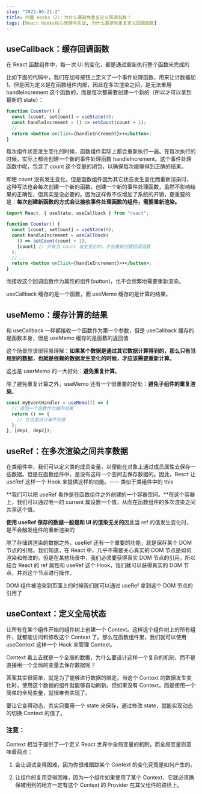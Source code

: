 ```yaml
---
slug: "2022-06-21-2"
title: 内置 Hooks（2）：为什么要避免重复定义回调函数？
tags: [React Hooks核心原理与实战, 为什么要避免重复定义回调函数]
---
```


## useCallback：缓存回调函数

在 React 函数组件中，每一次 UI 的变化，都是通过重新执行整个函数来完成的

比如下面的代码中，我们在加号按钮上定义了一个事件处理函数，用来让计数器加 1。但是因为定义是在函数组件内部，因此在多次渲染之间，是无法重用 handleIncrement 这个函数的，而是每次都需要创建一个新的（所以才可以拿到最新的 state）：

```jsx
function Counter() {
  const [count, setCount] = useState(0);
  const handleIncrement = () => setCount(count + 1);
  // ...
  return <button onClick={handleIncrement}>+</button>;
}
```

每次组件状态发生变化的时候，函数组件实际上都会重新执行一遍。在每次执行的时候，实际上都会创建一个新的事件处理函数 handleIncrement。这个事件处理函数中呢，包含了 count 这个变量的闭包，以确保每次能够得到正确的结果。

即使 count 没有发生变化，但是函数组件因为其它状态发生变化而重新渲染时，这种写法也会每次创建一个新的函数。创建一个新的事件处理函数，虽然不影响结果的正确性，但其实是没必要的。因为这样做不仅增加了系统的开销，更重要的是：**每次创建新函数的方式会让接收事件处理函数的组件，需要重新渲染。**

```jsx
import React, { useState, useCallback } from "react";

function Counter() {
  const [count, setCount] = useState(0);
  const handleIncrement = useCallback(
    () => setCount(count + 1),
    [count] // 只有当 count 发生变化时，才会重新创建回调函数
  );
  // ...
  return <button onClick={handleIncrement}>+</button>;
}
```

而接收这个回调函数作为属性的组件(button)，也不会频繁地需要重新渲染。

useCallback 缓存的是一个函数，而 useMemo 缓存的是计算的结果。

## useMemo：缓存计算的结果

和 useCallback 一样都接收一个函数作为第一个参数，但是 useCallback 缓存的是函数本身，但是 useMemo 缓存的是函数的返回值

这个场景应该很容易理解：**如果某个数据是通过其它数据计算得到的，那么只有当用到的数据，也就是依赖的数据发生变化的时候，才应该需要重新计算。**

这也是 userMemo 的一大好处：**避免重复计算**。

除了避免重复计算之外，useMemo 还有一个很重要的好处：**避免子组件的重复渲染**。

```javascript
const myEventHandler = useMemo(() => {
  // 返回一个函数作为缓存结果
  return () => {
    // 在这里进行事件处理
  };
}, [dep1, dep2]);
```

## useRef：在多次渲染之间共享数据

在类组件中，我们可以定义类的成员变量，以便能在对象上通过成员属性去保存一些数据。但是在函数组件中，是没有这样一个空间去保存数据的。因此，React 让 useRef 这样一个 Hook 来提供这样的功能。---- 类似于类组件中的 this

**我们可以把 useRef 看作是在函数组件之外创建的一个容器空间。**在这个容器上，我们可以通过唯一的 current 属设置一个值，从而在函数组件的多次渲染之间共享这个值。

**使用 useRef 保存的数据一般是和 UI 的渲染无关的**因此当 ref 的值发生变化时，是不会触发组件的重新渲染的

除了存储跨渲染的数据之外，useRef 还有一个重要的功能，就是保存某个 DOM 节点的引用。我们知道，在 React 中，几乎不需要关心真实的 DOM 节点是如何渲染和修改的。但是在某些场景中，我们必须要获得真实 DOM 节点的引用，所以结合 React 的 ref 属性和 useRef 这个 Hook，我们就可以获得真实的 DOM 节点，并对这个节点进行操作。

DOM 组件被渲染到页面上的时候我们就可以通过 useRef 拿到这个 DOM 节点的引用了

## useContext：定义全局状态

让所有在某个组件开始的组件树上创建一个 Context。这样这个组件树上的所有组件，就都能访问和修改这个 Context 了。那么在函数组件里，我们就可以使用 useContext 这样一个 Hook 来管理 Context。

Context 看上去就是一个全局的数据，为什么要设计这样一个复杂的机制，而不是直接用一个全局的变量去保存数据呢？

答案其实很简单，就是为了能够进行数据的绑定。当这个 Context 的数据发生变化时，使用这个数据的组件就能够自动刷新。但如果没有 Context，而是使用一个简单的全局变量，就很难去实现了。

要让它变得动态，其实只要用一个 state 来保存，通过修改 state，就能实现动态的切换 Context 的值了。

### 注意：

Context 相当于提供了一个定义 React 世界中全局变量的机制，而全局变量则意味着两点：

1. 会让调试变得困难，因为你很难跟踪某个 Context 的变化究竟是如何产生的。

2. 让组件的复用变得困难，因为一个组件如果使用了某个 Context，它就必须确保被用到的地方一定有这个 Context 的 Provider 在其父组件的路径上。
